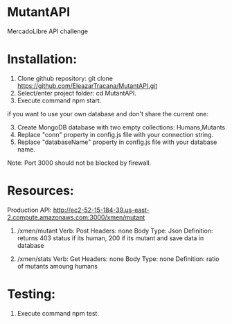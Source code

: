 # MutantAPI
MercadoLibre API challenge

# Installation: 

1. Clone github repository: git clone https://github.com/EleazarTracana/MutantAPI.git
2. Select/enter project folder: cd MutantAPI.
3. Execute command npm start.

if you want to use your own database and don't share the current one:

3. Create MongoDB database with two empty collections: Humans,Mutants
4. Replace "conn" property in config.js file with your connection string.
5. Replace "databaseName" property in config.js file with your database name.

Note: Port 3000 should not be blocked by firewall.


# Resources:

Production API: http://ec2-52-15-184-39.us-east-2.compute.amazonaws.com:3000/xmen/mutant

1) /xmen/mutant
Verb: Post
Headers: none
Body Type: Json
Definition: returns 403 status if its human, 200 if its mutant and save data in database


2) /xmen/stats
Verb: Get
Headers: none
Body Type: none
Definition: ratio of mutants amoung humans


# Testing:

1. Execute command npm test.




